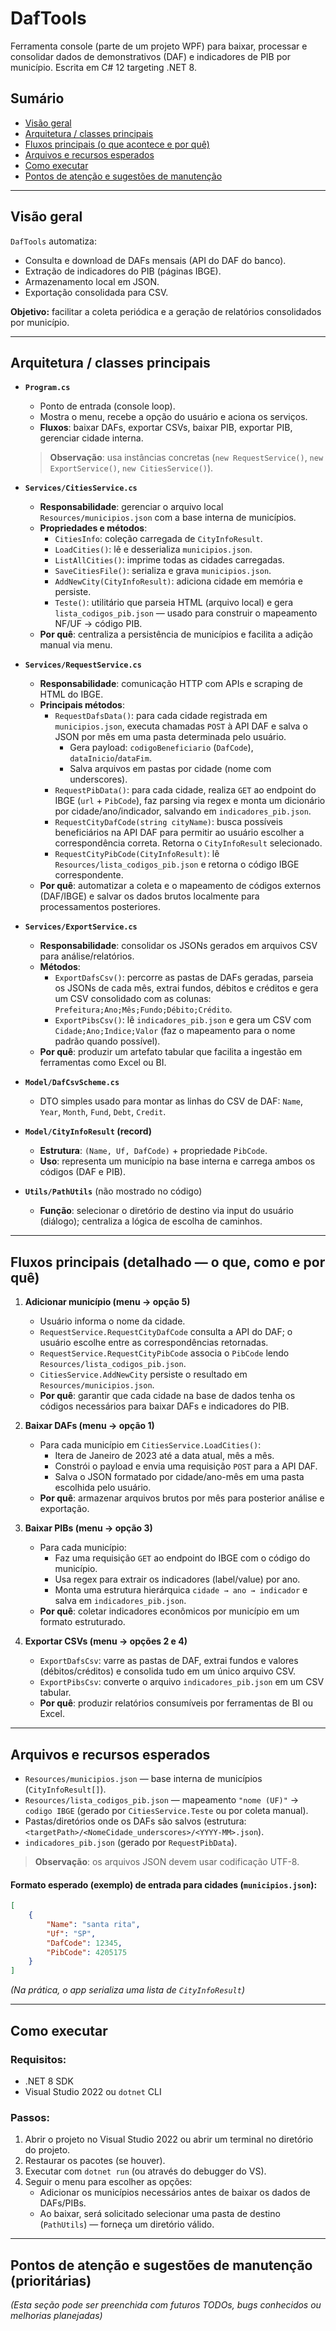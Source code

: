 # DafTools

Ferramenta console (parte de um projeto WPF) para baixar, processar e consolidar dados de demonstrativos (DAF) e indicadores de PIB por município. Escrita em C# 12 targeting .NET 8.

## Sumário
* [Visão geral](#visão-geral)
* [Arquitetura / classes principais](#arquitetura--classes-principais)
* [Fluxos principais (o que acontece e por quê)](#fluxos-principais-detalhado--o-que-como-e-por-quê)
* [Arquivos e recursos esperados](#arquivos-e-recursos-esperados)
* [Como executar](#como-executar)
* [Pontos de atenção e sugestões de manutenção](#pontos-de-atenção-e-sugestões-de-manutenção-prioritárias)

---

## Visão geral
`DafTools` automatiza:
* Consulta e download de DAFs mensais (API do DAF do banco).
* Extração de indicadores do PIB (páginas IBGE).
* Armazenamento local em JSON.
* Exportação consolidada para CSV.

**Objetivo:** facilitar a coleta periódica e a geração de relatórios consolidados por município.

---

## Arquitetura / classes principais

* **`Program.cs`**
    * Ponto de entrada (console loop).
    * Mostra o menu, recebe a opção do usuário e aciona os serviços.
    * **Fluxos**: baixar DAFs, exportar CSVs, baixar PIB, exportar PIB, gerenciar cidade interna.
    > **Observação**: usa instâncias concretas (`new RequestService()`, `new ExportService()`, `new CitiesService()`).

* **`Services/CitiesService.cs`**
    * **Responsabilidade**: gerenciar o arquivo local `Resources/municipios.json` com a base interna de municípios.
    * **Propriedades e métodos**:
        * `CitiesInfo`: coleção carregada de `CityInfoResult`.
        * `LoadCities()`: lê e desserializa `municipios.json`.
        * `ListAllCities()`: imprime todas as cidades carregadas.
        * `SaveCitiesFile()`: serializa e grava `municipios.json`.
        * `AddNewCity(CityInfoResult)`: adiciona cidade em memória e persiste.
        * `Teste()`: utilitário que parseia HTML (arquivo local) e gera `lista_codigos_pib.json` — usado para construir o mapeamento NF/UF → código PIB.
    * **Por quê**: centraliza a persistência de municípios e facilita a adição manual via menu.

* **`Services/RequestService.cs`**
    * **Responsabilidade**: comunicação HTTP com APIs e scraping de HTML do IBGE.
    * **Principais métodos**:
        * `RequestDafsData()`: para cada cidade registrada em `municipios.json`, executa chamadas `POST` à API DAF e salva o JSON por mês em uma pasta determinada pelo usuário.
            * Gera payload: `codigoBeneficiario` (`DafCode`), `dataInicio`/`dataFim`.
            * Salva arquivos em pastas por cidade (nome com underscores).
        * `RequestPibData()`: para cada cidade, realiza `GET` ao endpoint do IBGE (`url` + `PibCode`), faz parsing via regex e monta um dicionário por cidade/ano/indicador, salvando em `indicadores_pib.json`.
        * `RequestCityDafCode(string cityName)`: busca possíveis beneficiários na API DAF para permitir ao usuário escolher a correspondência correta. Retorna o `CityInfoResult` selecionado.
        * `RequestCityPibCode(CityInfoResult)`: lê `Resources/lista_codigos_pib.json` e retorna o código IBGE correspondente.
    * **Por quê**: automatizar a coleta e o mapeamento de códigos externos (DAF/IBGE) e salvar os dados brutos localmente para processamentos posteriores.

* **`Services/ExportService.cs`**
    * **Responsabilidade**: consolidar os JSONs gerados em arquivos CSV para análise/relatórios.
    * **Métodos**:
        * `ExportDafsCsv()`: percorre as pastas de DAFs geradas, parseia os JSONs de cada mês, extrai fundos, débitos e créditos e gera um CSV consolidado com as colunas: `Prefeitura;Ano;Mês;Fundo;Débito;Crédito`.
        * `ExportPibsCsv()`: lê `indicadores_pib.json` e gera um CSV com `Cidade;Ano;Indice;Valor` (faz o mapeamento para o nome padrão quando possível).
    * **Por quê**: produzir um artefato tabular que facilita a ingestão em ferramentas como Excel ou BI.

* **`Model/DafCsvScheme.cs`**
    * DTO simples usado para montar as linhas do CSV de DAF: `Name`, `Year`, `Month`, `Fund`, `Debt`, `Credit`.

* **`Model/CityInfoResult` (record)**
    * **Estrutura**: `(Name, Uf, DafCode)` + propriedade `PibCode`.
    * **Uso**: representa um município na base interna e carrega ambos os códigos (DAF e PIB).

* **`Utils/PathUtils`** (não mostrado no código)
    * **Função**: selecionar o diretório de destino via input do usuário (diálogo); centraliza a lógica de escolha de caminhos.

---

## Fluxos principais (detalhado — o que, como e por quê)

1.  **Adicionar município (menu → opção 5)**
    * Usuário informa o nome da cidade.
    * `RequestService.RequestCityDafCode` consulta a API do DAF; o usuário escolhe entre as correspondências retornadas.
    * `RequestService.RequestCityPibCode` associa o `PibCode` lendo `Resources/lista_codigos_pib.json`.
    * `CitiesService.AddNewCity` persiste o resultado em `Resources/municipios.json`.
    * **Por quê**: garantir que cada cidade na base de dados tenha os códigos necessários para baixar DAFs e indicadores do PIB.

2.  **Baixar DAFs (menu → opção 1)**
    * Para cada município em `CitiesService.LoadCities()`:
        * Itera de Janeiro de 2023 até a data atual, mês a mês.
        * Constrói o payload e envia uma requisição `POST` para a API DAF.
        * Salva o JSON formatado por cidade/ano-mês em uma pasta escolhida pelo usuário.
    * **Por quê**: armazenar arquivos brutos por mês para posterior análise e exportação.

3.  **Baixar PIBs (menu → opção 3)**
    * Para cada município:
        * Faz uma requisição `GET` ao endpoint do IBGE com o código do município.
        * Usa regex para extrair os indicadores (label/value) por ano.
        * Monta uma estrutura hierárquica `cidade → ano → indicador` e salva em `indicadores_pib.json`.
    * **Por quê**: coletar indicadores econômicos por município em um formato estruturado.

4.  **Exportar CSVs (menu → opções 2 e 4)**
    * `ExportDafsCsv`: varre as pastas de DAF, extrai fundos e valores (débitos/créditos) e consolida tudo em um único arquivo CSV.
    * `ExportPibsCsv`: converte o arquivo `indicadores_pib.json` em um CSV tabular.
    * **Por quê**: produzir relatórios consumíveis por ferramentas de BI ou Excel.

---

## Arquivos e recursos esperados

* `Resources/municipios.json` — base interna de municípios (`CityInfoResult[]`).
* `Resources/lista_codigos_pib.json` — mapeamento `"nome (UF)"` → `codigo IBGE` (gerado por `CitiesService.Teste` ou por coleta manual).
* Pastas/diretórios onde os DAFs são salvos (estrutura: `<targetPath>/<NomeCidade_underscores>/<YYYY-MM>.json`).
* `indicadores_pib.json` (gerado por `RequestPibData`).
> **Observação**: os arquivos JSON devem usar codificação UTF-8.

#### Formato esperado (exemplo) de entrada para cidades (`municipios.json`):
```json
[
    {
        "Name": "santa rita",
        "Uf": "SP",
        "DafCode": 12345,
        "PibCode": 4205175
    }
]
```
*(Na prática, o app serializa uma lista de `CityInfoResult`)*

---

## Como executar

### Requisitos:
* .NET 8 SDK
* Visual Studio 2022 ou `dotnet` CLI

### Passos:
1.  Abrir o projeto no Visual Studio 2022 ou abrir um terminal no diretório do projeto.
2.  Restaurar os pacotes (se houver).
3.  Executar com `dotnet run` (ou através do debugger do VS).
4.  Seguir o menu para escolher as opções:
    * Adicionar os municípios necessários antes de baixar os dados de DAFs/PIBs.
    * Ao baixar, será solicitado selecionar uma pasta de destino (`PathUtils`) — forneça um diretório válido.

---

## Pontos de atenção e sugestões de manutenção (prioritárias)
*(Esta seção pode ser preenchida com futuros TODOs, bugs conhecidos ou melhorias planejadas)*
